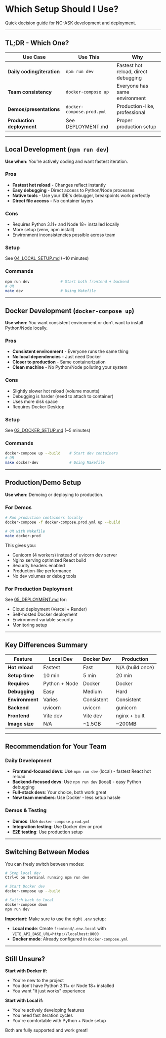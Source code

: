 # Which Setup Should I Use?

Quick decision guide for NC-ASK development and deployment.

---

## TL;DR - Which One?

| Use Case | Use This | Why |
|----------|----------|-----|
| **Daily coding/iteration** | `npm run dev` | Fastest hot reload, direct debugging |
| **Team consistency** | `docker-compose up` | Everyone has same environment |
| **Demos/presentations** | `docker-compose.prod.yml` | Production-like, professional |
| **Production deployment** | See DEPLOYMENT.md | Proper production setup |

---

## Local Development (`npm run dev`)

**Use when:** You're actively coding and want fastest iteration.

### Pros
- **Fastest hot reload** - Changes reflect instantly
- **Easy debugging** - Direct access to Python/Node processes
- **Native tools** - Use your IDE's debugger, breakpoints work perfectly
- **Direct file access** - No container layers

### Cons
- Requires Python 3.11+ and Node 18+ installed locally
- More setup (venv, npm install)
- Environment inconsistencies possible across team

### Setup
See [04_LOCAL_SETUP.md](04_LOCAL_SETUP.md) (~10 minutes)

### Commands
```bash
npm run dev              # Start both frontend + backend
# OR
make dev                 # Using Makefile
```

---

## Docker Development (`docker-compose up`)

**Use when:** You want consistent environment or don't want to install Python/Node locally.

### Pros
- **Consistent environment** - Everyone runs the same thing
- **No local dependencies** - Just need Docker
- **Closer to production** - Same containerization
- **Clean machine** - No Python/Node polluting your system

### Cons
- Slightly slower hot reload (volume mounts)
- Debugging is harder (need to attach to container)
- Uses more disk space
- Requires Docker Desktop

### Setup
See [03_DOCKER_SETUP.md](03_DOCKER_SETUP.md) (~5 minutes)

### Commands
```bash
docker-compose up --build    # Start dev containers
# OR
make docker-dev              # Using Makefile
```

---

## Production/Demo Setup

**Use when:** Demoing or deploying to production.

### For Demos
```bash
# Run production containers locally
docker-compose -f docker-compose.prod.yml up --build

# OR with Makefile
make docker-prod
```

This gives you:
- Gunicorn (4 workers) instead of uvicorn dev server
- Nginx serving optimized React build
- Security headers enabled
- Production-like performance
- No dev volumes or debug tools

### For Production Deployment
See [05_DEPLOYMENT.md](05_DEPLOYMENT.md) for:
- Cloud deployment (Vercel + Render)
- Self-hosted Docker deployment
- Environment variable security
- Monitoring setup

---

## Key Differences Summary

| Feature | Local Dev | Docker Dev | Production |
|---------|-----------|------------|------------|
| **Hot reload** | Fastest | Fast | N/A (build once) |
| **Setup time** | 10 min | 5 min | 20 min |
| **Requires** | Python + Node | Docker | Docker |
| **Debugging** | Easy | Medium | Hard |
| **Environment** | Varies | Consistent | Consistent |
| **Backend** | uvicorn | uvicorn | gunicorn |
| **Frontend** | Vite dev | Vite dev | nginx + built |
| **Image size** | N/A | ~1.5GB | ~200MB |

---

## Recommendation for Your Team

### Daily Development
- **Frontend-focused devs**: Use `npm run dev` (local) - fastest React hot reload
- **Backend-focused devs**: Use `npm run dev` (local) - easy Python debugging
- **Full-stack devs**: Your choice, both work great
- **New team members**: Use Docker - less setup hassle

### Demos & Testing
- **Demos**: Use `docker-compose.prod.yml`
- **Integration testing**: Use Docker dev or prod
- **E2E testing**: Use production setup

---

## Switching Between Modes

You can freely switch between modes:

```bash
# Stop local dev
Ctrl+C on terminal running npm run dev

# Start Docker dev
docker-compose up --build

# Switch back to local
docker-compose down
npm run dev
```

**Important:** Make sure to use the right `.env` setup:
- **Local mode**: Create `frontend/.env.local` with `VITE_API_BASE_URL=http://localhost:8000`
- **Docker mode**: Already configured in `docker-compose.yml`

---

## Still Unsure?

**Start with Docker if:**
- You're new to the project
- You don't have Python 3.11+ or Node 18+ installed
- You want "it just works" experience

**Start with Local if:**
- You're actively developing features
- You need fast iteration cycles
- You're comfortable with Python + Node setup

Both are fully supported and work great!
